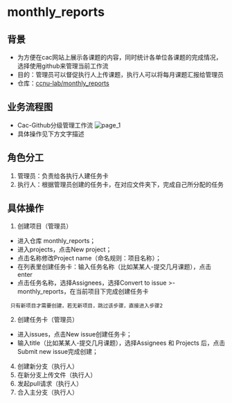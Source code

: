 # monthly_reports

## 背景
- 为方便在cac网站上展示各课题的内容，同时统计各单位各课题的完成情况，选择使用github来管理当前工作流
- 目的：管理员可以督促执行人上传课题，执行人可以将每月课题汇报给管理员
- 仓库：[ccnu-lab/monthly_reports](https://github.com/ccnu-lab/monthly_reports)

## 业务流程图
- Cac-Github分级管理工作流
![page_1](https://user-images.githubusercontent.com/101395055/223351774-2a6688ae-6f64-4781-aa67-a46c3a8ac31b.png)
- 具体操作见下方文字描述


## 角色分工
1. 管理员：负责给各执行人建任务卡
2. 执行人：根据管理员创建的任务卡，在对应文件夹下，完成自己所分配的任务


## 具体操作
1. 创建项目（管理员）
- 进入仓库 monthly_reports；
- 进入projects，点击New project；
- 点击名称修改Project name（命名规则：项目名称）；
- 在列表里创建任务卡：输入任务名称（比如某某人-提交几月课题），点击enter
- 点击任务名称，选择Assignees，选择Convert to issue >- monthly_reports，在当前项目下完成创建任务卡

```
 只有新项目才需要创建，若无新项目，跳过该步骤，直接进入步骤2
```

2. 创建任务卡（管理员）
- 进入issues，点击New issue创建任务卡；
- 输入title（比如某某人-提交几月课题），选择Assignees 和 Projects 后，点击Submit new issue完成创建；
4. 创建新分支（执行人）
5. 在新分支上传文件（执行人）
6. 发起pull请求（执行人）
7. 合入主分支（执行人）

